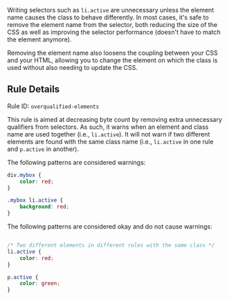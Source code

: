 Writing selectors such as `li.active` are unnecessary unless the element name causes the class to behave differently. In most cases, it's safe to remove the element name from the selector, both reducing the size of the CSS as well as improving the selector performance (doesn't have to match the element anymore). 

Removing the element name also loosens the coupling between your CSS and your HTML, allowing you to change the element on which the class is used without also needing to update the CSS.

## Rule Details

Rule ID: `overqualified-elements`

This rule is aimed at decreasing byte count by removing extra unnecessary qualifiers from selectors. As such, it warns when an element and class name are used together (i.e., `li.active`). It will not warn if two different elements are found with the same class name (i.e., `li.active` in one rule and `p.active` in another). 

The following patterns are considered warnings:

```css
div.mybox {
    color: red;   
}

.mybox li.active {
    background: red;
}
```
The following patterns are considered okay and do not cause warnings:
```css

/* Two different elements in different rules with the same class */
li.active {
    color: red;
}

p.active {
    color: green;
}
```